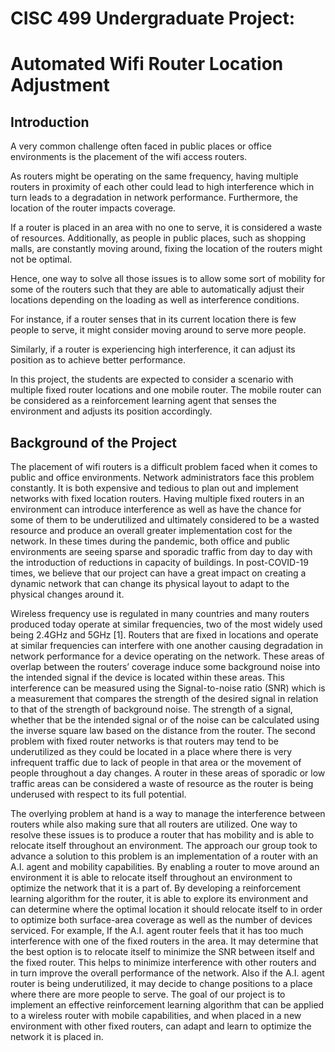 # CISC 499 Undergraduate Project: 
# Automated Wifi Router Location Adjustment

## Introduction

A very common challenge often faced in public places or office environments is the placement of the wifi access routers.   

As routers might be operating on the same frequency, having multiple routers in proximity of each other could lead to high interference which in turn leads to a degradation in network performance. Furthermore, the location of the router impacts coverage.   

If a router is placed in an area with no one to serve, it is considered a waste of resources. Additionally, as people in public places, such as shopping malls, are constantly moving around, fixing the location of the routers might not be optimal. 

Hence, one way to solve all those issues is to allow some sort of mobility for some of the routers such that they are able to automatically adjust their locations depending on the loading as well as interference conditions. 

For instance, if a router senses that in its current location there is few people to serve, it might consider moving around to serve more people. 

Similarly, if a router is experiencing high interference, it can adjust its position as to achieve better performance. 

In this project, the students are expected to consider a scenario with multiple fixed router locations and one mobile router. The mobile router can be considered as a reinforcement learning agent that senses the environment and adjusts its position accordingly.


## Background of the Project

The placement of wifi routers is a difficult problem faced when it comes to
public and office environments. Network administrators face this problem
constantly. It is both expensive and tedious to plan out and implement networks
with fixed location routers. Having multiple fixed routers in an environment can
introduce interference as well as have the chance for some of them to be
underutilized and ultimately considered to be a wasted resource and produce an
overall greater implementation cost for the network. In these times during the
pandemic, both office and public environments are seeing sparse and sporadic
traffic from day to day with the introduction of reductions in capacity of buildings.
In post-COVID-19 times, we believe that our project can have a great impact on
creating a dynamic network that can change its physical layout to adapt to the
physical changes around it.

Wireless frequency use is regulated in many countries and many routers
produced today operate at similar frequencies, two of the most widely used being
2.4GHz and 5GHz [1]. Routers that are fixed in locations and operate at similar
frequencies can interfere with one another causing degradation in network
performance for a device operating on the network. These areas of overlap
between the routers’ coverage induce some background noise into the intended
signal if the device is located within these areas. This interference can be
measured using the Signal-to-noise ratio (SNR) which is a measurement that
compares the strength of the desired signal in relation to that of the strength of
background noise. The strength of a signal, whether that be the intended signal or
of the noise can be calculated using the inverse square law based on the distance
from the router. The second problem with fixed router networks is that routers
may tend to be underutilized as they could be located in a place where there is
very infrequent traffic due to lack of people in that area or the movement of
people throughout a day changes. A router in these areas of sporadic or low
traffic areas can be considered a waste of resource as the router is being
underused with respect to its full potential.


The overlying problem at hand is a way to manage the interference
between routers while also making sure that all routers are utilized. One way to
resolve these issues is to produce a router that has mobility and is able to relocate
itself throughout an environment. The approach our group took to advance a
solution to this problem is an implementation of a router with an A.I. agent and
mobility capabilities. By enabling a router to move around an environment it is able
to relocate itself throughout an environment to optimize the network that it is a
part of. By developing a reinforcement learning algorithm for the router, it is able
to explore its environment and can determine where the optimal location it should
relocate itself to in order to optimize both surface-area coverage as well as the
number of devices serviced. For example, If the A.I. agent router feels that it has
too much interference with one of the fixed routers in the area. It may determine
that the best option is to relocate itself to minimize the SNR between itself and the
fixed router. This helps to minimize interference with other routers and in turn
improve the overall performance of the network. Also if the A.I. agent router is
being underutilized, it may decide to change positions to a place where there are
more people to serve. The goal of our project is to implement an effective
reinforcement learning algorithm that can be applied to a wireless router with
mobile capabilities, and when placed in a new environment with other fixed
routers, can adapt and learn to optimize the network it is placed in.
